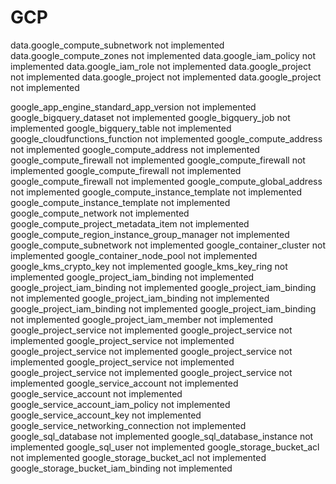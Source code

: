# GCP

 data.google_compute_subnetwork not implemented
 data.google_compute_zones not implemented
 data.google_iam_policy not implemented
 data.google_iam_role not implemented
 data.google_project not implemented
 data.google_project not implemented
 data.google_project not implemented

 google_app_engine_standard_app_version not implemented
 google_bigquery_dataset not implemented
 google_bigquery_job not implemented
 google_bigquery_table not implemented
 google_cloudfunctions_function not implemented
 google_compute_address not implemented
 google_compute_address not implemented
 google_compute_firewall not implemented
 google_compute_firewall not implemented
 google_compute_firewall not implemented
 google_compute_firewall not implemented
 google_compute_global_address not implemented
 google_compute_instance_template not implemented
 google_compute_instance_template not implemented
 google_compute_network not implemented
 google_compute_project_metadata_item not implemented
 google_compute_region_instance_group_manager not implemented
 google_compute_subnetwork not implemented
 google_container_cluster not implemented
 google_container_node_pool not implemented
 google_kms_crypto_key not implemented
 google_kms_key_ring not implemented
 google_project_iam_binding not implemented
 google_project_iam_binding not implemented
 google_project_iam_binding not implemented
 google_project_iam_binding not implemented
 google_project_iam_binding not implemented
 google_project_iam_binding not implemented
 google_project_iam_member not implemented
 google_project_service not implemented
 google_project_service not implemented
 google_project_service not implemented
 google_project_service not implemented
 google_project_service not implemented
 google_project_service not implemented
 google_project_service not implemented
 google_project_service not implemented
 google_service_account not implemented
 google_service_account not implemented
 google_service_account_iam_policy not implemented
 google_service_account_key not implemented
 google_service_networking_connection not implemented
 google_sql_database not implemented
 google_sql_database_instance not implemented
 google_sql_user not implemented
 google_storage_bucket_acl not implemented
 google_storage_bucket_acl not implemented
 google_storage_bucket_iam_binding not implemented
